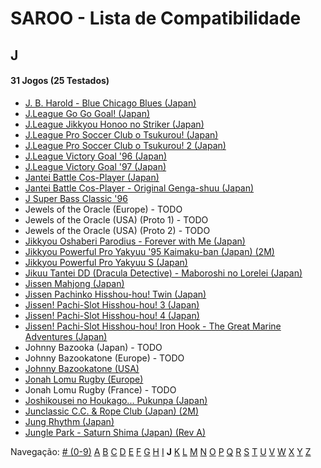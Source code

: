 # SAROO - Lista de Compatibilidade

## J

#### 31 Jogos (25 Testados)

- [J. B. Harold - Blue Chicago Blues (Japan)](../../Regions/Japan/T-5302G/01/README.md)
- [J.League Go Go Goal! (Japan)](../../Regions/Japan/T-3602G/README.md)
- [J.League Jikkyou Honoo no Striker (Japan)](../../Regions/Japan/T-9528G/01/README.md)
- [J.League Pro Soccer Club o Tsukurou! (Japan)](../../Regions/Japan/GS-9034/01/README.md)
- [J.League Pro Soccer Club o Tsukurou! 2 (Japan)](../../Regions/Japan/GS-9168/01/README.md)
- [J.League Victory Goal '96 (Japan)](../../Regions/Japan/GS-9048/01/README.md)
- [J.League Victory Goal '97 (Japan)](../../Regions/Japan/GS-9140/01/README.md)
- [Jantei Battle Cos-Player (Japan)](../../Regions/Japan/T-34601G/01/README.md)
- [Jantei Battle Cos-Player - Original Genga-shuu (Japan)](../../Regions/Japan/T-3466106553/01/README.md)
- [J Super Bass Classic '96](../../Regions/Japan/T-18707G/01/README.md)
- Jewels of the Oracle (Europe) - TODO
- Jewels of the Oracle (USA) (Proto 1) - TODO
- Jewels of the Oracle (USA) (Proto 2) - TODO
- [Jikkyou Oshaberi Parodius - Forever with Me (Japan)](../../Regions/Japan/T-9513G/01/README.md)
- [Jikkyou Powerful Pro Yakyuu '95 Kaimaku-ban (Japan) (2M)](../../Regions/Japan/T-9502G/01/README.md)
- [Jikkyou Powerful Pro Yakyuu S (Japan)](../../Regions/Japan/T-9523G/01/README.md)
- [Jikuu Tantei DD (Dracula Detective) - Maboroshi no Lorelei (Japan)](../../Regions/Japan/T-2103G/01/README.md)
- [Jissen Mahjong (Japan)](../../Regions/Japan/T-15002G/01/README.md)
- [Jissen Pachinko Hisshou-hou! Twin (Japan)](../../Regions/Japan/T-2407G/01/README.md)
- [Jissen! Pachi-Slot Hisshou-hou! 3 (Japan)](../../Regions/Japan/T-2401G/01/README.md)
- [Jissen! Pachi-Slot Hisshou-hou! 4 (Japan)](../../Regions/Japan/T-2406G/01/README.md)
- [Jissen! Pachi-Slot Hisshou-hou! Iron Hook - The Great Marine Adventures (Japan)](../../Regions/Japan/T-2404G/01/README.md)
- Johnny Bazooka (Japan) - TODO
- Johnny Bazookatone (Europe) - TODO
- [Johnny Bazookatone (USA)](../../Regions/USA/T-7909H/01/README.md)
- [Jonah Lomu Rugby (Europe)](../../Regions/Europe/T-12003H50/01/README.md)
- Jonah Lomu Rugby (France) - TODO
- [Joshikousei no Houkago... Pukunpa (Japan)](../../Regions/Japan/T-16802G/01/README.md)
- [Junclassic C.C. & Rope Club (Japan) (2M)](../../Regions/Japan/T-11403G/01/README.md)
- [Jung Rhythm (Japan)](../../Regions/Japan/T-16607G/01/README.md)
- [Jungle Park - Saturn Shima (Japan) (Rev A)](../../Regions/Japan/T-18008G/01/README.md)

Navegação:
[# (0-9)](./09.md) [A](./A.md) [B](./B.md) [C](./C.md) [D](./D.md) [E](./E.md) [F](./F.md) [G](./G.md) [H](./H.md) [I](./I.md) **J** [K](./K.md) [L](./L.md) [M](./M.md) [N](./N.md) [O](./O.md) [P](./P.md) [Q](./Q.md) [R](./R.md) [S](./S.md) [T](./T.md) [U](./U.md) [V](./V.md) [W](./W.md) [X](./X.md) [Y](./Y.md) [Z](./Z.md)
